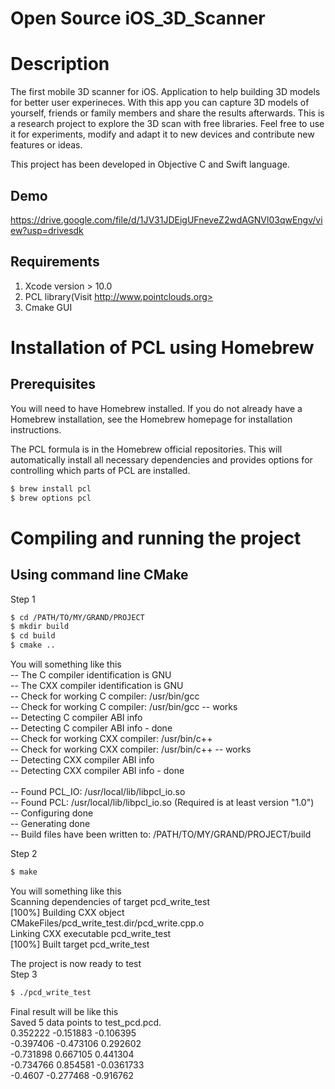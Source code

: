 # Open Source iOS_3D_Scanner
# Description
The first mobile 3D scanner for iOS.
Application to help building 3D models for better user experineces.
With this app you can capture 3D models of yourself, friends or family members and share the results afterwards.
This is a research project to explore the 3D  scan with free libraries. Feel free to use it for experiments, modify and 
adapt it to new devices and contribute new features or ideas.

This project has been developed in Objective C and Swift language.


## Demo 
https://drive.google.com/file/d/1JV31JDEigUFneveZ2wdAGNVl03qwEngv/view?usp=drivesdk

## Requirements
1. Xcode version > 10.0<br/>
2. PCL library(Visit http://www.pointclouds.org> <br/>
3. Cmake GUI


# Installation of PCL using Homebrew
## Prerequisites
You will need to have Homebrew installed. If you do not already have a Homebrew installation, see the Homebrew homepage for installation instructions.

The PCL formula is in the Homebrew official repositories. This will automatically install all necessary dependencies and provides options for controlling which parts of PCL are installed.<br/>
```sh
$ brew install pcl
$ brew options pcl
```

# Compiling and running the project
## Using command line CMake
Step 1
```sh
$ cd /PATH/TO/MY/GRAND/PROJECT
$ mkdir build
$ cd build
$ cmake ..
```


You will something like this<br/>
-- The C compiler identification is GNU<br/>
-- The CXX compiler identification is GNU<br/>
-- Check for working C compiler: /usr/bin/gcc<br/>
-- Check for working C compiler: /usr/bin/gcc -- works<br/>
-- Detecting C compiler ABI info<br/>
-- Detecting C compiler ABI info - done<br/>
-- Check for working CXX compiler: /usr/bin/c++<br/>
-- Check for working CXX compiler: /usr/bin/c++ -- works<br/>
-- Detecting CXX compiler ABI info<br/>
-- Detecting CXX compiler ABI info - done<br/><br/>
-- Found PCL_IO: /usr/local/lib/libpcl_io.so<br/>
-- Found PCL: /usr/local/lib/libpcl_io.so (Required is at least version "1.0")<br/>
-- Configuring done<br/>
-- Generating done<br/>
-- Build files have been written to: /PATH/TO/MY/GRAND/PROJECT/build<br/>

Step 2<br/>
```sh
$ make
```

You will something like this<br/>
Scanning dependencies of target pcd_write_test<br/>
[100%] Building CXX object<br/>
CMakeFiles/pcd_write_test.dir/pcd_write.cpp.o<br/>
Linking CXX executable pcd_write_test<br/>
[100%] Built target pcd_write_test<br/>

The project is now ready to test<br/>
 Step 3<br/>
 ```sh
 $ ./pcd_write_test
 ```
 
 Final result will be like this<br/>
 Saved 5 data points to test_pcd.pcd.<br/>
  0.352222 -0.151883 -0.106395<br/>
  -0.397406 -0.473106 0.292602<br/>
  -0.731898 0.667105 0.441304<br/>
  -0.734766 0.854581 -0.0361733<br/>
  -0.4607 -0.277468 -0.916762<br/>
